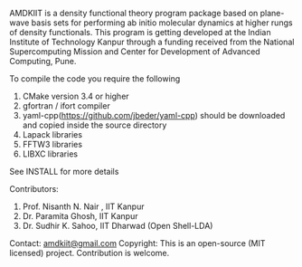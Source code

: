 AMDKIIT is a density functional theory program package based on plane-wave basis sets for performing ab initio molecular dynamics at higher rungs of density functionals. This program is getting developed at the Indian Institute of Technology Kanpur through a funding received from the National Supercomputing Mission and Center for Development of Advanced Computing, Pune. 

To compile the code you require the following
1. CMake version 3.4 or higher
2. gfortran / ifort compiler
3. yaml-cpp(https://github.com/jbeder/yaml-cpp) should be downloaded and copied inside the source directory
4. Lapack libraries 
5. FFTW3 libraries 
6. LIBXC libraries

See INSTALL for more details

Contributors: 
1. Prof. Nisanth N. Nair , IIT Kanpur 
2. Dr. Paramita Ghosh, IIT Kanpur
3. Dr. Sudhir K. Sahoo, IIT Dharwad (Open Shell-LDA)

Contact: amdkiit@gmail.com
Copyright: 
This is an open-source (MIT licensed) project. Contribution is welcome.

<!--
**AMDKIIT/amdkiit** is a ✨ _special_ ✨ repository because its `README.md` (this file) appears on your GitHub profile.

Here are some ideas to get you started:

- 🔭 I’m currently working on ...
- 🌱 I’m currently learning ...
- 👯 I’m looking to collaborate on ...
- 🤔 I’m looking for help with ...
- 💬 Ask me about ...
- 📫 How to reach me: ...
- 😄 Pronouns: ...
- ⚡ Fun fact: ...
-->

